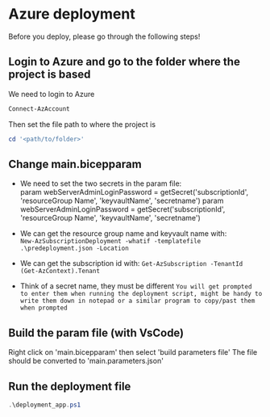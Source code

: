 # Azure deployment

Before you deploy, please go through the following steps!

## Login to Azure and go to the folder where the project is based

We need to login to Azure

```powershell
Connect-AzAccount
```

Then set the file path to where the project is

```powershell
cd '<path/to/folder>'
```

## Change main.bicepparam

- We need to set the two secrets in the param file:  
    param webServerAdminLoginPassword = getSecret('subscriptionId', 'resourceGroup Name', 'keyvaultName', 'secretname')
    param webServerAdminLoginPassword = getSecret('subscriptionId', 'resourceGroup Name', 'keyvaultName', 'secretname')

- We can get the resource group name and keyvault name with:  
 `New-AzSubscriptionDeployment -whatif -templatefile .\predeployment.json -Location`

- We can get the subscription id with:
 `Get-AzSubscription -TenantId (Get-AzContext).Tenant`

- Think of a secret name, they must be different
 `You will get prompted to enter them when running the deployment script, might be handy to write them down in notepad or a similar program to copy/past them when prompted`

## Build the param file (with VsCode)

Right click on 'main.bicepparam' then select 'build parameters file'
The file should be converted to 'main.parameters.json'

## Run the deployment file

```powershell
.\deployment_app.ps1
```
